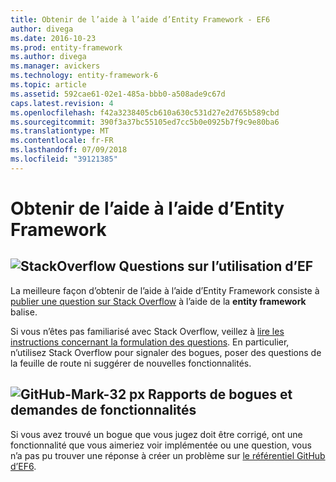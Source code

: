 ```yaml
---
title: Obtenir de l’aide à l’aide d’Entity Framework - EF6
author: divega
ms.date: 2016-10-23
ms.prod: entity-framework
ms.author: divega
ms.manager: avickers
ms.technology: entity-framework-6
ms.topic: article
ms.assetid: 592cae61-02e1-485a-bbb0-a508ade9c67d
caps.latest.revision: 4
ms.openlocfilehash: f42a3238405cb610a630c531d27e2d765b589cbd
ms.sourcegitcommit: 390f3a37bc55105ed7cc5b0e0925b7f9c9e80ba6
ms.translationtype: MT
ms.contentlocale: fr-FR
ms.lasthandoff: 07/09/2018
ms.locfileid: "39121385"
---
```

# <a name="get-help-using-entity-framework"></a>Obtenir de l’aide à l’aide d’Entity Framework
## <a name="stackoverflowef6mediastackoverflowpng-questions-about-using-ef"></a>![StackOverflow](~/ef6/media/stackoverflow.png) Questions sur l’utilisation d’EF  

La meilleure façon d’obtenir de l’aide à l’aide d’Entity Framework consiste à [publier une question sur Stack Overflow](http://stackoverflow.com/questions/ask) à l’aide de la **entity framework** balise.  

Si vous n’êtes pas familiarisé avec Stack Overflow, veillez à [lire les instructions concernant la formulation des questions](http://stackoverflow.com/help/asking). En particulier, n’utilisez Stack Overflow pour signaler des bogues, poser des questions de la feuille de route ni suggérer de nouvelles fonctionnalités.  

## <a name="github-mark-32pxef6mediagithub-mark-32pxpng-bug-reports-and-feature-requests"></a>![GitHub-Mark-32 px](~/ef6/media/github-mark-32px.png) Rapports de bogues et demandes de fonctionnalités  

Si vous avez trouvé un bogue que vous jugez doit être corrigé, ont une fonctionnalité que vous aimeriez voir implémentée ou une question, vous n’a pas pu trouver une réponse à créer un problème sur [le référentiel GitHub d’EF6](https://github.com/aspnet/EntityFramework6/issues).
